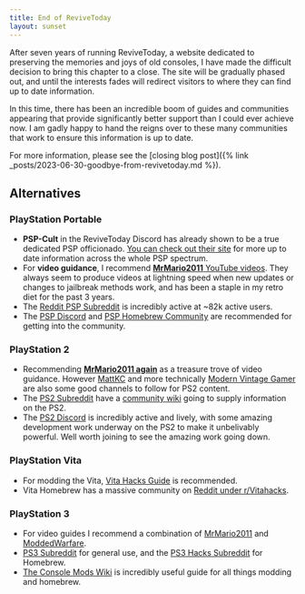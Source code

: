 ```yaml
---
title: End of ReviveToday
layout: sunset
---
```


After seven years of running ReviveToday, a website dedicated to preserving the memories and joys of old consoles, I have made the difficult decision to bring this chapter to a close. The site will be gradually phased out, and until the interests fades will redirect visitors to where they can find up to date information.

In this time, there has been an incredible boom of guides and communities appearing that provide significantly better support than I could ever achieve now. I am gadly happy to hand the reigns over to these many communities that work to ensure this information is up to date.

For more information, please see the [closing blog post]({% link _posts/2023-06-30-goodbye-from-revivetoday.md %}).

## Alternatives

### PlayStation Portable

* **PSP-Cult** in the ReviveToday Discord has already shown to be a true dedicated PSP officionado. [You can check out their site](https://sites.google.com/view/psp-cult/cfw-hacking-guide) for more up to date information across the whole PSP spectrum.
* For **video guidance**, I recommend [**MrMario2011** YouTube videos](https://www.youtube.com/results?search_query=MrMario2011+psp). They always seem to produce videos at lightning speed when new updates or changes to jailbreak methods work, and has been a staple in my retro diet for the past 3 years.
* The [Reddit PSP Subreddit](https://www.reddit.com/r/PSP/) is incredibly active at ~82k active users.
* The [PSP Discord](https://discord.gg/sX2RuKTvgV) and [PSP Homebrew Community](https://discord.gg/bePrj9W) are recommended for getting into the community.

### PlayStation 2

* Recommending **[MrMario2011 again](https://www.youtube.com/results?search_query=MrMario2011+ps2)** as a treasure trove of video guidance. However [MattKC](https://www.youtube.com/results?search_query=mattkc+ps2) and more technically [Modern Vintage Gamer](https://www.youtube.com/results?search_query=mvg+ps2) are also some good channels to follow for PS2 content. 
* The [PS2 Subreddit](https://www.reddit.com/r/ps2/) have a [community wiki](https://consolemods.org/wiki/PS2:PS2_Mods_Wiki) going to supply information on the PS2.
* The [PS2 Discord](https://discord.gg/eFeKhCGDCK) is incredibly active and lively, with some amazing development work underway on the PS2 to make it unbelivably powerful. Well worth joining to see the amazing work going down.

### PlayStation Vita

* For modding the Vita, [Vita Hacks Guide](https://vita.hacks.guide/) is recommended. 
* Vita Homebrew has a massive community on [Reddit under r/Vitahacks](https://www.reddit.com/r/vitahacks/).

### PlayStation 3

* For video guides I recommend a combination of [MrMario2011](https://www.youtube.com/results?search_query=mrmario2011+ps3) and [ModdedWarfare](https://www.youtube.com/results?search_query=moddedwarfare+ps3).
* [PS3 Subreddit](https://www.reddit.com/r/PS3) for general use, and the [PS3 Hacks Subreddit](https://www.reddit.com/r/ps3homebrew/) for Homebrew.
* [The Console Mods Wiki](https://consolemods.org/wiki/PS3:PS3_Mods_Wiki) is incredibly useful guide for all things modding and homebrew.
